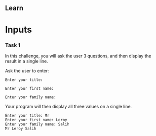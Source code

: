 ## Learn
# Inputs

### Task 1

In this challenge, you will ask the user 3 questions, and then display the result in a single line.  

Ask the user to enter:

```Enter your title:```

```Enter your first name:```

```Enter your family name:```

Your program will then display all three values on a single line.


```
Enter your title: Mr
Enter your first name: Leroy
Enter your family name: Salih
Mr Leroy Salih
```